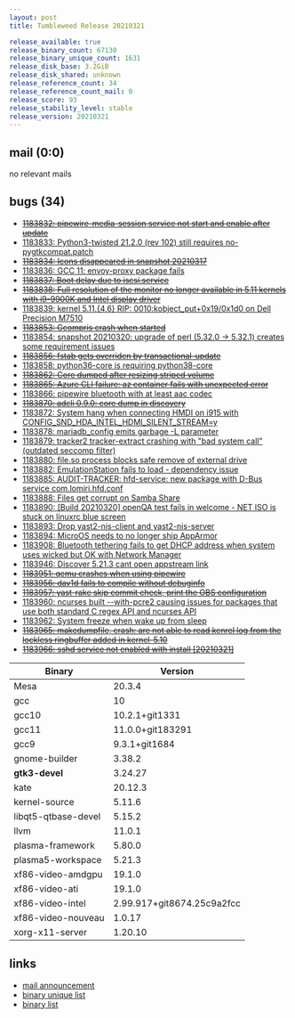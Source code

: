 ```yaml
---
layout: post
title: Tumbleweed Release 20210321

release_available: true
release_binary_count: 67130
release_binary_unique_count: 1631
release_disk_base: 3.2GiB
release_disk_shared: unknown
release_reference_count: 34
release_reference_count_mail: 0
release_score: 93
release_stability_level: stable
release_version: 20210321
---
```


## mail (0:0)

no relevant mails

## bugs (34)

<!--more-->

- ~~[1183832: pipewire-media-session,service not start and enable after update](https://bugzilla.opensuse.org/show_bug.cgi?id=1183832)~~
- [1183833: Python3-twisted 21.2.0 (rev 102) still requires no-pygtkcompat.patch](https://bugzilla.opensuse.org/show_bug.cgi?id=1183833)
- ~~[1183834: Icons disappeared in snapshot 20210317](https://bugzilla.opensuse.org/show_bug.cgi?id=1183834)~~
- [1183836: GCC 11: envoy-proxy package fails](https://bugzilla.opensuse.org/show_bug.cgi?id=1183836)
- ~~[1183837: Boot delay due to iscsi.service](https://bugzilla.opensuse.org/show_bug.cgi?id=1183837)~~
- ~~[1183838: Full resolution of the monitor no longer available in 5.11 kernels with i9-9900K and Intel display driver](https://bugzilla.opensuse.org/show_bug.cgi?id=1183838)~~
- [1183839: kernel 5.11.{4,6} RIP: 0010:kobject_put+0x19/0x1d0 on Dell Precision M7510](https://bugzilla.opensuse.org/show_bug.cgi?id=1183839)
- ~~[1183853: Gcompris crash when started](https://bugzilla.opensuse.org/show_bug.cgi?id=1183853)~~
- [1183854: snapshot 20210320: upgrade of perl (5.32.0 -> 5.32.1) creates some requirement issues](https://bugzilla.opensuse.org/show_bug.cgi?id=1183854)
- ~~[1183856: fstab gets overriden by transactional-update](https://bugzilla.opensuse.org/show_bug.cgi?id=1183856)~~
- [1183858: python36-core is requiring python38-core](https://bugzilla.opensuse.org/show_bug.cgi?id=1183858)
- ~~[1183862: Core dumped after resizing striped volume](https://bugzilla.opensuse.org/show_bug.cgi?id=1183862)~~
- ~~[1183865: Azure CLI failure: az container fails with unexpected error](https://bugzilla.opensuse.org/show_bug.cgi?id=1183865)~~
- [1183866: pipewire bluetooth with at least aac codec](https://bugzilla.opensuse.org/show_bug.cgi?id=1183866)
- ~~[1183870: adcli 0.9.0: core dump in discovery](https://bugzilla.opensuse.org/show_bug.cgi?id=1183870)~~
- [1183872: System hang when connecting HMDI on i915 with CONFIG_SND_HDA_INTEL_HDMI_SILENT_STREAM=y](https://bugzilla.opensuse.org/show_bug.cgi?id=1183872)
- [1183878: mariadb_config emits garbage -L parameter](https://bugzilla.opensuse.org/show_bug.cgi?id=1183878)
- [1183879: tracker2 tracker-extract crashing with "bad system call" (outdated seccomp filter)](https://bugzilla.opensuse.org/show_bug.cgi?id=1183879)
- [1183880: file.so process blocks safe remove of external drive](https://bugzilla.opensuse.org/show_bug.cgi?id=1183880)
- [1183882: EmulationStation fails to load - dependency issue](https://bugzilla.opensuse.org/show_bug.cgi?id=1183882)
- [1183885: AUDIT-TRACKER: hfd-service: new package with D-Bus service com.lomiri.hfd.conf](https://bugzilla.opensuse.org/show_bug.cgi?id=1183885)
- [1183888: Files get corrupt on Samba Share](https://bugzilla.opensuse.org/show_bug.cgi?id=1183888)
- [1183890: \[Build 20210320\] openQA test fails in welcome - NET ISO is stuck on linuxrc blue screen](https://bugzilla.opensuse.org/show_bug.cgi?id=1183890)
- [1183893: Drop yast2-nis-client and yast2-nis-server](https://bugzilla.opensuse.org/show_bug.cgi?id=1183893)
- [1183894: MicroOS needs to no longer ship AppArmor](https://bugzilla.opensuse.org/show_bug.cgi?id=1183894)
- [1183908: Bluetooth tethering fails to get DHCP address when system uses wicked but OK with Network Manager](https://bugzilla.opensuse.org/show_bug.cgi?id=1183908)
- [1183946: Discover 5.21.3 cant open appstream link](https://bugzilla.opensuse.org/show_bug.cgi?id=1183946)
- ~~[1183951: qemu crashes when using pipewire](https://bugzilla.opensuse.org/show_bug.cgi?id=1183951)~~
- ~~[1183956: dav1d fails to compile without debuginfo](https://bugzilla.opensuse.org/show_bug.cgi?id=1183956)~~
- ~~[1183957: yast-rake skip commit check, print the OBS configuration](https://bugzilla.opensuse.org/show_bug.cgi?id=1183957)~~
- [1183960: ncurses built --with-pcre2 causing issues for packages that use both standard C regex API and ncurses API](https://bugzilla.opensuse.org/show_bug.cgi?id=1183960)
- [1183962: System freeze when wake up from sleep](https://bugzilla.opensuse.org/show_bug.cgi?id=1183962)
- ~~[1183965: makedumpfile, crash: are not able to read kenrel log from the lockless ringbuffer added in kernel-5.10](https://bugzilla.opensuse.org/show_bug.cgi?id=1183965)~~
- ~~[1183966: sshd service not enabled with install \[20210321\]](https://bugzilla.opensuse.org/show_bug.cgi?id=1183966)~~

Binary | Version
--- | ---
Mesa | 20.3.4
gcc | 10
gcc10 | 10.2.1+git1331
gcc11 | 11.0.0+git183291
gcc9 | 9.3.1+git1684
gnome-builder | 3.38.2
**gtk3-devel** | 3.24.27
kate | 20.12.3
kernel-source | 5.11.6
libqt5-qtbase-devel | 5.15.2
llvm | 11.0.1
plasma-framework | 5.80.0
plasma5-workspace | 5.21.3
xf86-video-amdgpu | 19.1.0
xf86-video-ati | 19.1.0
xf86-video-intel | 2.99.917+git8674.25c9a2fcc
xf86-video-nouveau | 1.0.17
xorg-x11-server | 1.20.10

## links

- [mail announcement](https://github.com/boombatower/tumbleweed-review/issues/10)
- [binary unique list](http://download.opensuse.org/history/20210321/rpm.unique.list)
- [binary list](http://download.opensuse.org/history/20210321/rpm.list)
